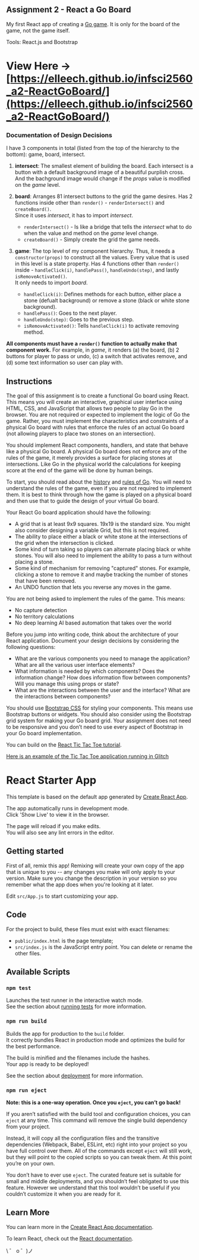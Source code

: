 ## Assignment 2 - React a Go Board

My first React app of creating a [Go game](<https://en.wikipedia.org/wiki/Go_(game)>). It is only for the board of the game, not the game itself.

Tools: React.js and Bootstrap

# View Here -> [https://elleech.github.io/infsci2560_a2-ReactGoBoard/](https://elleech.github.io/infsci2560_a2-ReactGoBoard/)

### Documentation of Design Decisions

I have 3 components in total (listed from the top of the hierarchy to the bottom): game, board, intersect.

1. **intersect**: The smallest element of building the board.
   Each intersect is a button with a default background image of a beautiful purplish cross.
   And the bachground image would change if the _props_ value is modified on the _game_ level.

2. **board**: Arranges 81 intersect buttons to the grid the game desires.
   Has 2 functions inside other than `render()` - `renderIntersect()` and `createBoard()`.<br>
   Since it uses _intersect_, it has to import _intersect_.<br>

   - `renderIntersect()` - Is like a bridge that tells the _intersect_ what to do when the value and method on the _game_ level change.<br>
   - `createBoard()` - Simply create the grid the game needs.

3. **game**: The top level of my component hierarchy. Thus, it needs a `constructor(props)` to construct all the values.
   Every value that is used in this level is a state property.
   Has 4 functions other than `render()` inside - `handleClick(i)`, `handlePass()`, `handleUndo(step)`, and lastly `isRemoveActivated()`.<br>
   It only needs to import _board_.<br>

   - `handleClick(i)`: Defines methods for each button, either place a stone (defualt background) or remove a stone (black or white stone background).<br>
   - `handlePass()`: Goes to the next player.<br>
   - `handleUndo(step)`: Goes to the previous step.<br>
   - `isRemoveActivated()`: Tells `handleClick(i)` to activate removing method.<br>

**All components must have a `render()` function to actually make that component work.**
For example, in _game_, it renders (a) the board, (b) 2 buttons for player to pass or undo, (c) a switch that activates remove, and (d) some text information so user can play with.

## Instructions

The goal of this assignment is to create a functional Go board using React. This means you will create an interactive, graphical user interface using HTML, CSS, and JavaScript that allows two people to play Go in the browser. You are not required or expected to implement the logic of Go the game. Rather, you must implement the characteristics and constraints of a physical Go board with rules that enforce the rules of an actual Go board (not allowing players to place two stones on an intersection).

You should implement React components, handlers, and state that behave like a physical Go board. A physical Go board does not enforce any of the rules of the game, it merely provides a surface for placing stones at intersections. Like Go in the physical world the calculations for keeping score at the end of the game will be done by human beings.

To start, you should read about the [history](<https://en.wikipedia.org/wiki/Go_(game)>) and [rules of Go](https://www.britgo.org/intro/intro2.html). You will need to understand the rules of the game, even if you are not required to implement them. It is best to think through how the game is played on a physical board and then use that to guide the design of your virtual Go board.

Your React Go board application should have the following:

- A grid that is at least 9x9 squares. 19x19 is the standard size. You might also consider designing a variable Grid, but this is not required.
- The ability to place either a black or white stone at the intersections of the grid when the intersection is clicked.
- Some kind of turn taking so players can alternate placing black or white stones. You will also need to implement the ability to pass a turn without placing a stone.
- Some kind of mechanism for removing "captured" stones. For example, clicking a stone to remove it and maybe tracking the number of stones that have been removed.
- An UNDO function that lets you reverse any moves in the game.

You are not being asked to implement the rules of the game. This means:

- No capture detection
- No territory calculations
- No deep learning AI based automation that takes over the world

Before you jump into writing code, think about the architecture of your React application. Document your design decisions by considering the following questions:

- What are the various components you need to manage the application? What are all the various user interface elements?
- What information is needed by which components? Does the information change? How does information flow between components? Will you manage this using props or state?
- What are the interactions between the user and the interface? What are the interactions between components?

You should use [Bootstrap CSS](https://getbootstrap.com/) for styling your components. This means use Bootstrap buttons or widgets. You should also consider using the Bootstrap grid system for making your Go board grid. Your assignment does not need to be responsive and you don’t need to use every aspect of Bootstrap in your Go board implementation.

You can build on the [React Tic Tac Toe tutorial](https://reactjs.org/tutorial/tutorial.html).

[Here is an example of the Tic Tac Toe application running in Glitch](https://glitch.com/~pitt-infsci-2560-tic-tac-toe)

# React Starter App

This template is based on the default app generated by [Create React App](https://github.com/facebookincubator/create-react-app).

The app automatically runs in development mode.<br>
Click 'Show Live' to view it in the browser.

The page will reload if you make edits.<br>
You will also see any lint errors in the editor.<br>

## Getting started

First of all, remix this app! Remixing will create your own copy of the app that is unique to you -- any changes you make will only apply to your version. Make sure you change the description in your version so you remember what the app does when you're looking at it later.

Edit `src/App.js` to start customizing your app.

## Code

For the project to build, these files must exist with exact filenames:

- `public/index.html` is the page template;
- `src/index.js` is the JavaScript entry point.
  You can delete or rename the other files.

## Available Scripts

### `npm test`

Launches the test runner in the interactive watch mode.<br>
See the section about [running tests](https://facebook.github.io/create-react-app/docs/running-tests) for more information.

### `npm run build`

Builds the app for production to the `build` folder.<br>
It correctly bundles React in production mode and optimizes the build for the best performance.

The build is minified and the filenames include the hashes.<br>
Your app is ready to be deployed!

See the section about [deployment](https://facebook.github.io/create-react-app/docs/deployment) for more information.

### `npm run eject`

**Note: this is a one-way operation. Once you `eject`, you can’t go back!**

If you aren’t satisfied with the build tool and configuration choices, you can `eject` at any time. This command will remove the single build dependency from your project.

Instead, it will copy all the configuration files and the transitive dependencies (Webpack, Babel, ESLint, etc) right into your project so you have full control over them. All of the commands except `eject` will still work, but they will point to the copied scripts so you can tweak them. At this point you’re on your own.

You don’t have to ever use `eject`. The curated feature set is suitable for small and middle deployments, and you shouldn’t feel obligated to use this feature. However we understand that this tool wouldn’t be useful if you couldn’t customize it when you are ready for it.

## Learn More

You can learn more in the [Create React App documentation](https://facebook.github.io/create-react-app/docs/getting-started).

To learn React, check out the [React documentation](https://reactjs.org/).

\ ゜ o ゜)ノ
